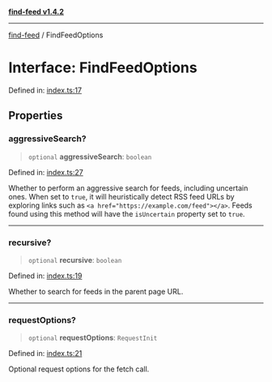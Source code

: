 [**find-feed v1.4.2**](../README.md)

***

[find-feed](../README.md) / FindFeedOptions

# Interface: FindFeedOptions

Defined in: [index.ts:17](https://github.com/Robot-Inventor/find-feed/blob/a39402f72b2254fe5bb485f97bb51800ec237ea5/src/index.ts#L17)

## Properties

### aggressiveSearch?

> `optional` **aggressiveSearch**: `boolean`

Defined in: [index.ts:27](https://github.com/Robot-Inventor/find-feed/blob/a39402f72b2254fe5bb485f97bb51800ec237ea5/src/index.ts#L27)

Whether to perform an aggressive search for feeds, including uncertain ones.
When set to `true`, it will heuristically detect RSS feed URLs by exploring links such as `<a href="https://example.com/feed"></a>`.
Feeds found using this method will have the `isUncertain` property set to `true`.

***

### recursive?

> `optional` **recursive**: `boolean`

Defined in: [index.ts:19](https://github.com/Robot-Inventor/find-feed/blob/a39402f72b2254fe5bb485f97bb51800ec237ea5/src/index.ts#L19)

Whether to search for feeds in the parent page URL.

***

### requestOptions?

> `optional` **requestOptions**: `RequestInit`

Defined in: [index.ts:21](https://github.com/Robot-Inventor/find-feed/blob/a39402f72b2254fe5bb485f97bb51800ec237ea5/src/index.ts#L21)

Optional request options for the fetch call.

